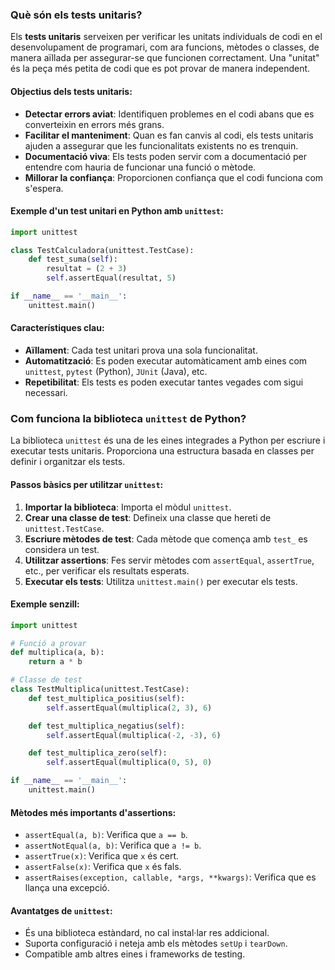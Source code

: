 ### Què són els tests unitaris?

Els **tests unitaris** serveixen per verificar les unitats individuals de codi en el desenvolupament de programari, com ara funcions, mètodes o classes, de manera aïllada per assegurar-se que funcionen correctament. Una "unitat" és la peça més petita de codi que es pot provar de manera independent.

#### Objectius dels tests unitaris:

- **Detectar errors aviat**: Identifiquen problemes en el codi abans que es converteixin en errors més grans.
- **Facilitar el manteniment**: Quan es fan canvis al codi, els tests unitaris ajuden a assegurar que les funcionalitats existents no es trenquin.
- **Documentació viva**: Els tests poden servir com a documentació per entendre com hauria de funcionar una funció o mètode.
- **Millorar la confiança**: Proporcionen confiança que el codi funciona com s'espera.

#### Exemple d'un test unitari en Python amb `unittest`:

```python
import unittest

class TestCalculadora(unittest.TestCase):
    def test_suma(self):
        resultat = (2 + 3)
        self.assertEqual(resultat, 5)

if __name__ == '__main__':
    unittest.main()
```

#### Característiques clau:

- **Aïllament**: Cada test unitari prova una sola funcionalitat.
- **Automatització**: Es poden executar automàticament amb eines com `unittest`, `pytest` (Python), `JUnit` (Java), etc.
- **Repetibilitat**: Els tests es poden executar tantes vegades com sigui necessari.
### Com funciona la biblioteca `unittest` de Python?

La biblioteca `unittest` és una de les eines integrades a Python per escriure i executar tests unitaris. Proporciona una estructura basada en classes per definir i organitzar els tests.

#### Passos bàsics per utilitzar `unittest`:

1. **Importar la biblioteca**: Importa el mòdul `unittest`.
2. **Crear una classe de test**: Defineix una classe que hereti de `unittest.TestCase`.
3. **Escriure mètodes de test**: Cada mètode que comença amb `test_` es considera un test.
4. **Utilitzar assertions**: Fes servir mètodes com `assertEqual`, `assertTrue`, etc., per verificar els resultats esperats.
5. **Executar els tests**: Utilitza `unittest.main()` per executar els tests.

#### Exemple senzill:

```python
import unittest

# Funció a provar
def multiplica(a, b):
    return a * b

# Classe de test
class TestMultiplica(unittest.TestCase):
    def test_multiplica_positius(self):
        self.assertEqual(multiplica(2, 3), 6)

    def test_multiplica_negatius(self):
        self.assertEqual(multiplica(-2, -3), 6)

    def test_multiplica_zero(self):
        self.assertEqual(multiplica(0, 5), 0)

if __name__ == '__main__':
    unittest.main()
```

#### Mètodes més importants d'assertions:

- `assertEqual(a, b)`: Verifica que `a == b`.
- `assertNotEqual(a, b)`: Verifica que `a != b`.
- `assertTrue(x)`: Verifica que `x` és cert.
- `assertFalse(x)`: Verifica que `x` és fals.
- `assertRaises(exception, callable, *args, **kwargs)`: Verifica que es llança una excepció.

#### Avantatges de `unittest`:
- És una biblioteca estàndard, no cal instal·lar res addicional.
- Suporta configuració i neteja amb els mètodes `setUp` i `tearDown`.
- Compatible amb altres eines i frameworks de testing.